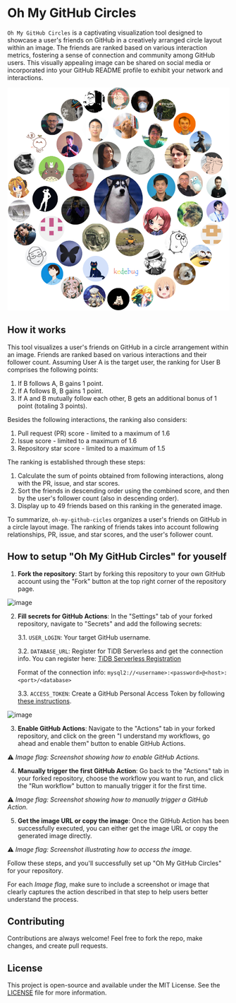 # Oh My GitHub Circles

`Oh My GitHub Circles` is a captivating visualization tool designed to showcase a user's friends on GitHub in a creatively arranged circle layout within an image. The friends are ranked based on various interaction metrics, fostering a sense of connection and community among GitHub users. This visually appealing image can be shared on social media or incorporated into your GitHub README profile to exhibit your network and interactions.

![](/circle.png)

## How it works

This tool visualizes a user's friends on GitHub in a circle arrangement within an image. Friends are ranked based on various interactions and their follower count. Assuming User A is the target user, the ranking for User B comprises the following points:

1. If B follows A, B gains 1 point.
2. If A follows B, B gains 1 point.
3. If A and B mutually follow each other, B gets an additional bonus of 1 point (totaling 3 points).

Besides the following interactions, the ranking also considers:

1. Pull request (PR) score - limited to a maximum of 1.6
2. Issue score - limited to a maximum of 1.6
3. Repository star score - limited to a maximum of 1.5

The ranking is established through these steps:

1. Calculate the sum of points obtained from following interactions, along with the PR, issue, and star scores.
2. Sort the friends in descending order using the combined score, and then by the user's follower count (also in descending order).
3. Display up to 49 friends based on this ranking in the generated image.

To summarize, `oh-my-github-cicles` organizes a user's friends on GitHub in a circle layout image. The ranking of friends takes into account following relationships, PR, issue, and star scores, and the user's follower count.

## How to setup "Oh My GitHub Circles" for youself

1. **Fork the repository**: Start by forking this repository to your own GitHub account using the "Fork" button at the top right corner of the repository page.

![image](https://github.com/hooopo/oh-my-github-circles/assets/63877/10461d92-67c8-492b-990d-60181ede7b0b)


2. **Fill secrets for GitHub Actions**: In the "Settings" tab of your forked repository, navigate to "Secrets" and add the following secrets:

   3.1. `USER_LOGIN`: Your target GitHub username.
   
   3.2. `DATABASE_URL`: Register for TiDB Serverless and get the connection info. You can register here: [TiDB Serverless Registration](https://tidbcloud.com/?utm_source=github_circles&utm_medium=github_circles&utm_campaign=github_circles)

   Format of the connection info: `mysql2://<username>:<password>@<host>:<port>/<database>`
   
   3.3. `ACCESS_TOKEN`: Create a GitHub Personal Access Token by following [these instructions](https://docs.github.com/en/authentication/keeping-your-account-and-data-secure/creating-a-personal-access-token).

![image](https://github.com/hooopo/oh-my-github-circles/assets/63877/9428a16a-a6ae-409d-8537-6cc78bf97ce2)


3. **Enable GitHub Actions**: Navigate to the "Actions" tab in your forked repository, and click on the green "I understand my workflows, go ahead and enable them" button to enable GitHub Actions.

⚠️ _Image flag: Screenshot showing how to enable GitHub Actions._

4. **Manually trigger the first GitHub Action**: Go back to the "Actions" tab in your forked repository, choose the workflow you want to run, and click the "Run workflow" button to manually trigger it for the first time.

⚠️ _Image flag: Screenshot showing how to manually trigger a GitHub Action._

5. **Get the image URL or copy the image**: Once the GitHub Action has been successfully executed, you can either get the image URL or copy the generated image directly.

⚠️ _Image flag: Screenshot illustrating how to access the image._

Follow these steps, and you'll successfully set up "Oh My GitHub Circles" for your repository.

For each _Image flag_, make sure to include a screenshot or image that clearly captures the action described in that step to help users better understand the process.

## Contributing

Contributions are always welcome! Feel free to fork the repo, make changes, and create pull requests.

## License

This project is open-source and available under the MIT License. See the [LICENSE](LICENSE) file for more information.
